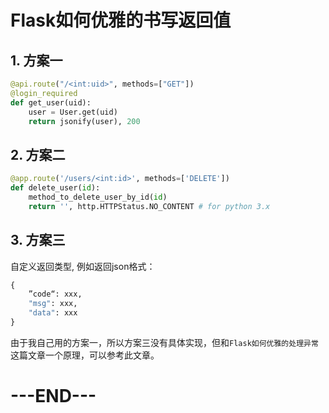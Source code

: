 # Flask如何优雅的书写返回值

## 1. 方案一

```python
@api.route("/<int:uid>", methods=["GET"])
@login_required
def get_user(uid):
    user = User.get(uid)
    return jsonify(user), 200
```

## 2. 方案二

```python
@app.route('/users/<int:id>', methods=['DELETE'])
def delete_user(id):
    method_to_delete_user_by_id(id)
    return '', http.HTTPStatus.NO_CONTENT # for python 3.x
```

## 3. 方案三

自定义返回类型, 例如返回json格式：

```python
{
	”code“: xxx,
	"msg": xxx,
	"data": xxx
}
```

由于我自己用的方案一，所以方案三没有具体实现，但和`Flask如何优雅的处理异常`这篇文章一个原理，可以参考此文章。

# ---END---

